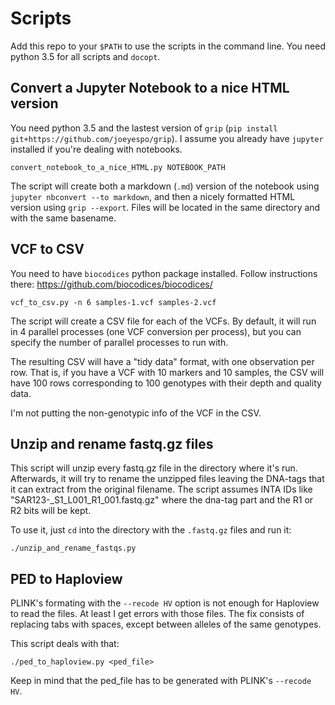 # Scripts
Add this repo to your `$PATH` to use the scripts in the command line.
You need python 3.5 for all scripts and `docopt`.

## Convert a Jupyter Notebook to a nice HTML version
You need python 3.5 and the lastest version of `grip` (`pip install git+https://github.com/joeyespo/grip`). I assume you already have `jupyter` installed if you're dealing with notebooks.

`convert_notebook_to_a_nice_HTML.py NOTEBOOK_PATH`

The script will create both a markdown (`.md`) version of the notebook using `jupyter nbconvert --to markdown`, and then a nicely formatted HTML version using `grip --export`. Files will be located in the same directory and with the same basename.

## VCF to CSV
You need to have `biocodices` python package installed. Follow instructions there:
https://github.com/biocodices/biocodices/

`vcf_to_csv.py -n 6 samples-1.vcf samples-2.vcf`

The script will create a CSV file for each of the VCFs. By default, it will run
in 4 parallel processes (one VCF conversion per process), but you can specify
the number of parallel processes to run with.

The resulting CSV will have a "tidy data" format, with one observation per row.
That is, if you have a VCF with 10 markers and 10 samples, the CSV will have 
100 rows corresponding to 100 genotypes with their depth and quality data.

I'm not putting the non-genotypic info of the VCF in the CSV.

## Unzip and rename fastq.gz files
This script will unzip every fastq.gz file in the directory where it's run.
Afterwards, it will try to rename the unzipped files leaving the DNA-tags
that it can extract from the original filename.
The script assumes INTA IDs like "SAR123-<dna-tag-here>_S1_L001_R1_001.fastq.gz"
where the dna-tag part and the R1 or R2 bits will be kept.

To use it, just `cd` into the directory with the `.fastq.gz` files and run it:

`./unzip_and_rename_fastqs.py`

## PED to Haploview

PLINK's formating with the `--recode HV` option is not enough for Haploview to read the files. At least I get errors with those files. The fix consists of replacing tabs with spaces, except between alleles of the same genotypes.

This script deals with that:

`./ped_to_haploview.py <ped_file>`

Keep in mind that the ped_file has to be generated with PLINK's `--recode HV`.
